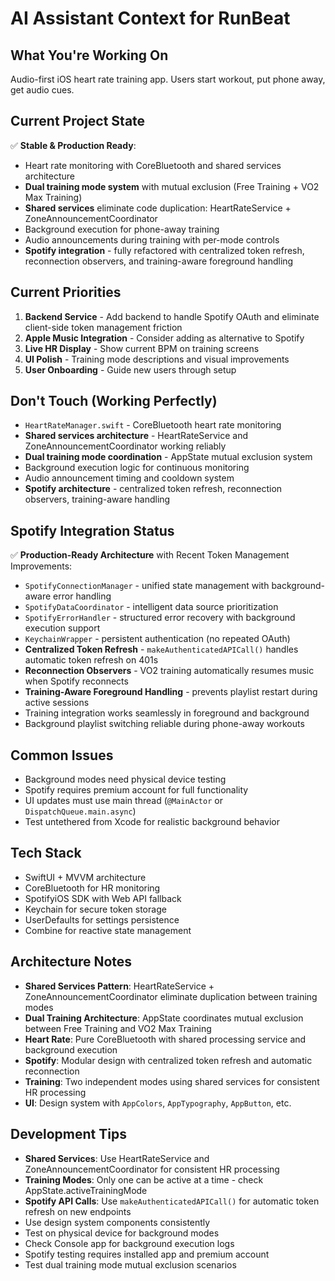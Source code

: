 # AI Assistant Context for RunBeat

## What You're Working On
Audio-first iOS heart rate training app. Users start workout, put phone away, get audio cues.

## Current Project State
✅ **Stable & Production Ready**:
- Heart rate monitoring with CoreBluetooth and shared services architecture
- **Dual training mode system** with mutual exclusion (Free Training + VO2 Max Training)
- **Shared services** eliminate code duplication: HeartRateService + ZoneAnnouncementCoordinator
- Background execution for phone-away training  
- Audio announcements during training with per-mode controls
- **Spotify integration** - fully refactored with centralized token refresh, reconnection observers, and training-aware foreground handling

## Current Priorities
1. **Backend Service** - Add backend to handle Spotify OAuth and eliminate client-side token management friction
2. **Apple Music Integration** - Consider adding as alternative to Spotify
3. **Live HR Display** - Show current BPM on training screens
4. **UI Polish** - Training mode descriptions and visual improvements
5. **User Onboarding** - Guide new users through setup

## Don't Touch (Working Perfectly)
- `HeartRateManager.swift` - CoreBluetooth heart rate monitoring
- **Shared services architecture** - HeartRateService and ZoneAnnouncementCoordinator working reliably
- **Dual training mode coordination** - AppState mutual exclusion system
- Background execution logic for continuous monitoring
- Audio announcement timing and cooldown system
- **Spotify architecture** - centralized token refresh, reconnection observers, training-aware handling

## Spotify Integration Status
✅ **Production-Ready Architecture** with Recent Token Management Improvements:
- `SpotifyConnectionManager` - unified state management with background-aware error handling
- `SpotifyDataCoordinator` - intelligent data source prioritization  
- `SpotifyErrorHandler` - structured error recovery with background execution support
- `KeychainWrapper` - persistent authentication (no repeated OAuth)
- **Centralized Token Refresh** - `makeAuthenticatedAPICall()` handles automatic token refresh on 401s
- **Reconnection Observers** - VO2 training automatically resumes music when Spotify reconnects
- **Training-Aware Foreground Handling** - prevents playlist restart during active sessions
- Training integration works seamlessly in foreground and background
- Background playlist switching reliable during phone-away workouts

## Common Issues
- Background modes need physical device testing
- Spotify requires premium account for full functionality
- UI updates must use main thread (`@MainActor` or `DispatchQueue.main.async`)
- Test untethered from Xcode for realistic background behavior

## Tech Stack
- SwiftUI + MVVM architecture
- CoreBluetooth for HR monitoring
- SpotifyiOS SDK with Web API fallback
- Keychain for secure token storage
- UserDefaults for settings persistence
- Combine for reactive state management

## Architecture Notes
- **Shared Services Pattern**: HeartRateService + ZoneAnnouncementCoordinator eliminate duplication between training modes
- **Dual Training Architecture**: AppState coordinates mutual exclusion between Free Training and VO2 Max Training
- **Heart Rate**: Pure CoreBluetooth with shared processing service and background execution
- **Spotify**: Modular design with centralized token refresh and automatic reconnection
- **Training**: Two independent modes using shared services for consistent HR processing
- **UI**: Design system with `AppColors`, `AppTypography`, `AppButton`, etc.

## Development Tips
- **Shared Services**: Use HeartRateService and ZoneAnnouncementCoordinator for consistent HR processing
- **Training Modes**: Only one can be active at a time - check AppState.activeTrainingMode
- **Spotify API Calls**: Use `makeAuthenticatedAPICall()` for automatic token refresh on new endpoints
- Use design system components consistently
- Test on physical device for background modes
- Check Console app for background execution logs
- Spotify testing requires installed app and premium account
- Test dual training mode mutual exclusion scenarios